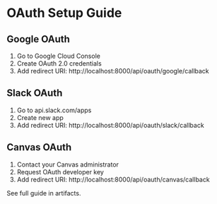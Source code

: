 # OAuth Setup Guide

## Google OAuth
1. Go to Google Cloud Console
2. Create OAuth 2.0 credentials
3. Add redirect URI: http://localhost:8000/api/oauth/google/callback

## Slack OAuth
1. Go to api.slack.com/apps
2. Create new app
3. Add redirect URI: http://localhost:8000/api/oauth/slack/callback

## Canvas OAuth
1. Contact your Canvas administrator
2. Request OAuth developer key
3. Add redirect URI: http://localhost:8000/api/oauth/canvas/callback

See full guide in artifacts.
